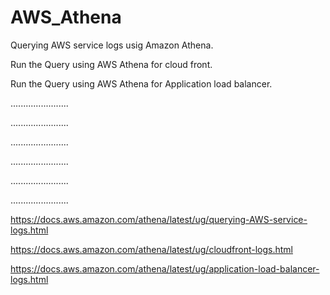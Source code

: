 # AWS_Athena

Querying AWS service logs usig Amazon Athena.

Run the Query using AWS Athena for cloud front.

Run the Query using AWS Athena for Application load balancer.

.......................


.......................


.......................


.......................


.......................


.......................


https://docs.aws.amazon.com/athena/latest/ug/querying-AWS-service-logs.html


https://docs.aws.amazon.com/athena/latest/ug/cloudfront-logs.html


https://docs.aws.amazon.com/athena/latest/ug/application-load-balancer-logs.html
